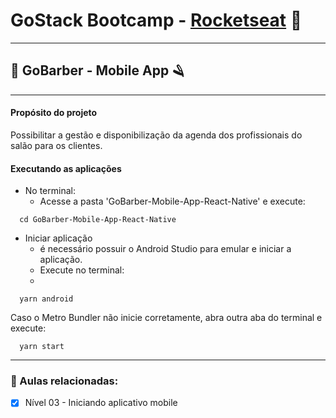 # GoStack Bootcamp - [Rocketseat](https://rocketseat.com.br/) 🚀

---

## 💈 GoBarber - Mobile App 🪒

---

#### Propósito do projeto

Possibilitar a gestão e disponibilização da agenda dos profissionais do salão para os clientes.

#### Executando as aplicações

- No terminal:
  - Acesse a pasta 'GoBarber-Mobile-App-React-Native' e execute:

```shell
  cd GoBarber-Mobile-App-React-Native
```

- Iniciar aplicação
  - é necessário possuir o Android Studio para emular e iniciar a aplicação.
  - Execute no terminal:
  - 
```shell
  yarn android
```

Caso o Metro Bundler não inicie corretamente, abra outra aba do terminal e execute:

```shell
  yarn start
```

---

### 📌 Aulas relacionadas:

  - [x] Nível 03 - Iniciando aplicativo mobile

